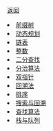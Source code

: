 <p> <a href="../数据结构&算法.md">返回</a></p>

<div>
  <li><a href="./type/前缀树.md">前缀树</a> </li>
  <li><a href="./type/动态规划.md">动态规划</a> </li>
  <li><a href="./type/链表.md">链表</a> </li>
  <li><a href="./type/整数.md">整数</a> </li>
  <li><a href="./type/二分查找.md">二分查找</a> </li>
  <li><a href="./type/分治算法.md">分治算法</a> </li>
  <li><a href="./type/双指针.md">双指针</a> </li>
  <li><a href="./type/回溯法.md">回溯法</a> </li>
  <li><a href="./type/排序.md">排序</a> </li>
  <li><a href="./type/搜索与回溯.md">搜索与回溯</a> </li>
  <li><a href="./type/查找算法.md">查找算法</a> </li>
  <li><a href="./type/栈与队列.md">栈与队列</a> </li>
</div>

